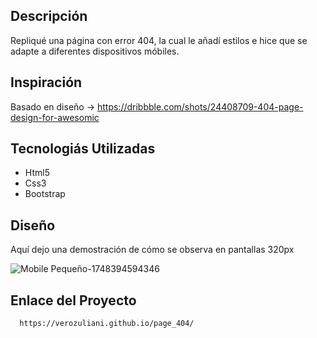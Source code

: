## Descripción
Repliqué una página con error 404, la cual le añadí estilos e hice que se adapte a diferentes dispositivos móbiles.

## Inspiración
Basado en diseño -> https://dribbble.com/shots/24408709-404-page-design-for-awesomic

## Tecnologiás Utilizadas
* Html5
* Css3
* Bootstrap

## Diseño
Aquí dejo una demostración de cómo se observa en pantallas 320px 

![Mobile Pequeño-1748394594346](https://github.com/user-attachments/assets/ccfc580b-8464-4eba-928e-e93e2281b5f7)

## Enlace del Proyecto
```
  https://verozuliani.github.io/page_404/
```

